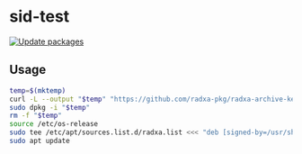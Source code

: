 # sid-test

[![Update packages](https://github.com/radxa-repo/sid-test/actions/workflows/update.yaml/badge.svg)](https://github.com/radxa-repo/sid-test/actions/workflows/update.yaml)

## Usage

```bash
temp=$(mktemp)
curl -L --output "$temp" "https://github.com/radxa-pkg/radxa-archive-keyring/releases/latest/download/radxa-archive-keyring_$(curl -L https://github.com/radxa-pkg/radxa-archive-keyring/releases/latest/download/VERSION)_all.deb"
sudo dpkg -i "$temp"
rm -f "$temp"
source /etc/os-release
sudo tee /etc/apt/sources.list.d/radxa.list <<< "deb [signed-by=/usr/share/keyrings/radxa-archive-keyring.gpg] https://radxa-repo.github.io/sid-test/ $VERSION_CODENAME main"
sudo apt update
```
